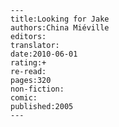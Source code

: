 
    ---
    title:Looking for Jake
    authors:China Miéville
    editors:
    translator:
    date:2010-06-01
    rating:+
    re-read:
    pages:320
    non-fiction:
    comic:
    published:2005
    ---

    